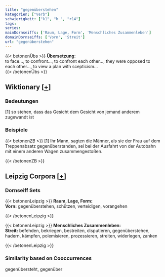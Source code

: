 ```yaml
---
title: "gegenüberstehen"
kategorien: ["Verb"]
schwierigkeit: ["k1", "h_", "r14"]
tags:
series:
mainDornseiffs: ['Raum, Lage, Form', 'Menschliches Zusammenleben']
domainDornseiffs: ['Vorn', 'Streit']
url: "gegenüberstehen"
---
```


{{< betonenÜbs >}}
**Übersetzung:**  
to face..., to confront..., to confront each other..., they were opposed to each other..., to view a plan with scepticism...  
{{< /betonenÜbs >}}

## Wiktionary [[+](https://de.wiktionary.org/wiki/gegenüberstehen)]

### Bedeutungen
[1] so stehen, dass das Gesicht dem Gesicht von jemand anderem zugewandt ist  

### Beispiele
{{< betonenZB >}}
[1] Ihr Mann, sagten die Männer, als sie der Frau auf dem Treppenabsatz gegenüberstanden, sei bei der Ausfahrt von der Autobahn mit einem anderen Wagen zusammengestoßen.  

{{< /betonenZB >}}

## Leipzig Corpora [[+](https://corpora.uni-leipzig.de/en/res?word=gegenüberstehen&corpusId=deu_newscrawl-public_2018)]

### Dornseiff Sets
{{< betonenLeipzig >}}
**Raum, Lage, Form:**  
**Vorn:** gegenüberstehen, schützen, verteidigen, vorangehen  

{{< /betonenLeipzig >}}


{{< betonenLeipzig >}}
**Menschliches Zusammenleben:**  
**Streit:** befehden, bekriegen, bestreiten, disputieren, gegenüberstehen, hadern, kämpfen, polemisieren, prozessieren, streiten, widerlegen, zanken  

{{< /betonenLeipzig >}}

### Similarity based on Cooccurrences
gegenübersteht, gegenüber

